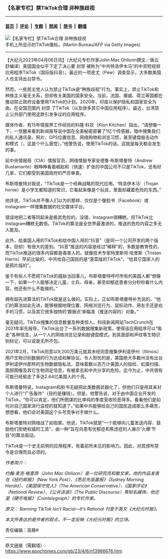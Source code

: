 ### 【名家专栏】禁TikTok合理 非种族歧视

---

#### [首页](../../../..?n13966676) &nbsp;|&nbsp; [评论](../../../../../epoch-comment?n13966676) &nbsp;|&nbsp; [专题](../../../../../epoch-special?n13966676) &nbsp;|&nbsp; [禁闻](../../../../../epoch-news?n13966676) &nbsp;|&nbsp; [禁书](../../../../../books?n13966676) &nbsp;|&nbsp; [翻墙](https://github.com/gfw-breaker/nogfw/blob/master/README.md?n13966676)


<div><img alt="【名家专栏】禁TikTok合理 非种族歧视" class="attachment-djy_600_400 size-djy_600_400 wp-post-image" src="https://i.epochtimes.com/assets/uploads/2023/04/id13966700-GettyImages-1215460432-600x400.jpg"/>
<div class="caption">
 手机上所显示的TikTok徽标。(Martin Bureau/AFP via Getty Images)
</div></div><hr/><div class="post_content" id="artbody" itemprop="articleBody">
 <!-- article content begin -->
 <p>
  【大纪元2023年04月06日讯】（大纪元专栏作家John Mac Ghlionn撰文／唐云舒编译）美国国会似乎下定了决心要
  <ok href="https://www.epochtimes.com/gb/tag/%E5%B0%81%E7%A6%81.html">
   封禁
  </ok>
  被称为“中共特洛伊木马”的中资短视频应用程序TikTok（国际版抖音）。最近的一项皮尤（Pew）调查显示，大多数美国人也支持出台禁令。
 </p>
 <p>
  然而，一些民主党人认为禁止TikTok是“种族歧视”行为。事实上，禁止TikTok和种族主义毫无关系，但却攸关美国的国家安全。当前，法国、挪威、荷兰等国都在推动禁止政府设备使用TikTok的计划。2020年，印度以保护隐私和国家安全为由，在全国范围内
  <ok href="https://www.epochtimes.com/gb/tag/%E5%B0%81%E7%A6%81.html">
   封禁
  </ok>
  了TikTok（以及很多其它中国应用程序）。最近，台湾禁止公共部门使用这款引发争议的应用程序。
 </p>
 <p>
  媒体作者、有15年情报界工作经验的科隆‧科钦（Klon Kitchen）指出，“请想像一下，一觉醒来看到新闻报导说中国在全美秘密部署了1亿个传感器，暗中搜集我们的私人通讯录、照片、GPS位置信息、网络购物和浏览习惯，甚至键盘敲击动作和模式（，这是个什么感觉）。”他警告说，使用TikTok的话，这就是每天都会发生的事。
 </p>
 <p>
  前中央情报局（CIA）情报官员、网络情报专家安德鲁‧布斯塔曼特（Andrew Bustamante）眼睁睁看着崛起和（快速）扩张的中国公司不只是TikTok，还有好几家，它们都受到美国政府的严厉审查。
 </p>
 <p>
  布斯塔曼特对我说，“TikTok是一个经典战略的现代应用。‘特洛伊木马’（Trojan horse）是小学生都知道的常识，它看起来像是个玩具，里面却藏着危险的东西。”
 </p>
 <p>
  他并说，TikTok并不像人们以为的那样、仅仅是个像脸书（Facebook）或Instagram一样搜集数据的社交媒体平台。
 </p>
 <p>
  错误地把二者等同起来是极其危险的。没错，Instagram很糟糕，但TikTok比Instagram糟糕无数倍。TikTok的算法是全世界最激进的，推送的危险内容之多无人能及。
 </p>
 <p>
  此外，给美国人用的TikTok和给中国人用的“抖音”（是同一个公司开发的两个版本，但却）有很大的差别。“抖音”推送的内容是经过“稀释”的，多数是教育性的，而TikTok推送的很多内容都是毒害人的。就像技术专家特里斯坦‧哈里斯（Tristan Harris）早前比喻的，中共给自己国民的是“菠菜版的TikTok”，“给其它国家人的是鸦片版的”。
 </p>
 <p>
  鉴于有些人不愿把TikTok的威胁当回事儿，布斯塔曼特呼吁所有的美国人都“想像一下，如果一个人能够决定儿童、士兵、母亲，甚至抑郁症患者分分秒秒看什么内容，他还有什么不能做的。”
 </p>
 <p>
  拥有超先进算法的TikTok就是这么做的。实际上，正如布斯塔曼特补充说的，“他们的算法如此先进，能够根据地理位置、网络浏览行为、鼠标动作、用左手还是右手的习惯，以及其它很多独特的‘数据点’来瞄准（推送内容的）对象。”
 </p>
 <p>
  毫无疑问，TikTok搜集的信息数量及种类惊人。科技新闻网站TechCrunch在2021年率先报导，TikTok出台了一系列数据搜集新政策，使得该应用程序可以“吸走”各种信息，从一个人的网络浏览记录和敲键盘模式，到其面部和声纹等生物识别标记，可以说是无所不包。
 </p>
 <p>
  2021年2月，TikTok同意以9,200万美元就其未经同意搜集伊利诺伊州（Illinois）用户生物识别数据的行为达成和解协议。令人担忧的是，美国绝大多数州没有出台伊利诺伊州那样的生物数据隐私法，意味着数以百万计美国人的指纹、虹膜扫描、面部图像及其它生物测定信息，有被拿去和中共分享的危险。迄今为止，中共很有可能已经偷走了多达2.64亿美国人的个资。
 </p>
 <p>
  布斯塔曼特说，Instagram和脸书无疑把此类数据武器化了，但他们只是用其来对个人进行“广告轰炸”（目的是赚钱）。但是，他警告说，对于由中国企业开发的TikTok，“你可以肯定，他们所图谋的比单纯的季度营收险恶得多。看看他们是如何对自己国家进行监控的就知道了。”如果中共能够给自己的国民造成那么多痛苦，想想看，他们会对美国这个头号竞争对手做什么。
 </p>
 <p>
  布斯塔曼特对网络战了如指掌。他说，TikTok就是“一个能够向儿童发送内容、鼓励他们拒绝权威的工具”，由一种“旨在向患有忧郁症和焦虑症的人展示‘火爆’节目”的算法驱动。
 </p>
 <p>
  TikTok是一个史无前例的应用程序，有着前所未见的影响力。因此，对其颁布禁令是合理而且必须的。
 </p>
 <p>
  <em>
   作者简介：
  </em>
 </p>
 <p>
  <em>
   约翰‧麦克‧格里昂（John Mac Ghlionn）是一位研究员和散文家。他的作品发表在《纽约邮报》（New York Post）、《悉尼先驱晨报》（Sydney Morning Herald）、《美国保守党人》（The American Conservative）、《国家评论》（National Review）、《公共话语》（The Public Discourse）等知名媒体。他还是《硬币电报》（Cointelegraph）的专栏作家。
  </em>
 </p>
 <p>
  <em>
   原文：
   <ok href="https://www.theepochtimes.com/banning-tiktok-isnt-racist-its-rational_5171584.html">
    Banning TikTok Isn’t Racist—It’s Rational
   </ok>
   刊登于英文《大纪元时报》。
  </em>
 </p>
 <p>
  <em>
   本文所表达的是作者的观点，不一定反映《大纪元时报》的立场。
  </em>
 </p>
 <p>
  责任编辑：高静#
 </p>
 <!-- article content end -->
 <div id="below_article_ad">
 </div>
</div>


---

原文链接（需翻墙）：https://www.epochtimes.com/gb/23/4/6/n13966676.htm